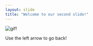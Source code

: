 ```yaml
---
layout: slide
title: "Welcome to our second slide!"
---
```

![gif!](https://media.giphy.com/media/RLuFI48KqqJ13VBCCE/giphy.gif)

Use the left arrow to go back!

